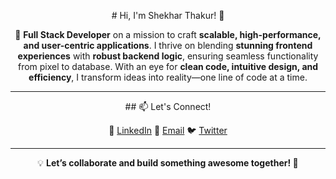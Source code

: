 <p align="center">
  # Hi, I'm Shekhar Thakur! 👋  
</p>

<p align="center">
  🚀 <strong>Full Stack Developer</strong> on a mission to craft <strong>scalable, high-performance, and user-centric applications</strong>.  
  I thrive on blending <strong>stunning frontend experiences</strong> with <strong>robust backend logic</strong>,  
  ensuring seamless functionality from pixel to database. With an eye for <strong>clean code, intuitive design, and efficiency</strong>,  
  I transform ideas into reality—one line of code at a time.  
</p>

---

<p align="center">
  ## 📫 Let's Connect!  
</p>

<p align="center">
  💼 <a href="https://www.linkedin.com/in/thakurshekhar/">LinkedIn</a>  
  📧 <a href="mailto:shekharrs2002@gmail.com">Email</a>  
  🐦 <a href="https://x.com/Shekharrsthakur">Twitter</a>  
</p>

---

<p align="center">
  💡 <strong>Let’s collaborate and build something awesome together! 🚀</strong>  
</p>
